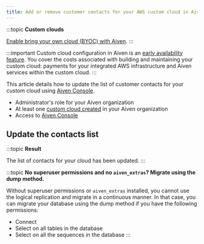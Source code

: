 ```yaml
---
title: Add or remove customer contacts for your AWS custom cloud in Aiven
---
```


:::topic
**Custom clouds**

[Enable bring your own cloud (BYOC) with Aiven](/docs/platform/howto/byoc/enable-byoc).
:::

:::important
Custom cloud configuration in Aiven is an
[early availability feature](/docs/platform/concepts/beta_services). You cover the costs associated with building and
maintaining your custom cloud: payments for your integrated AWS
infrastructure and Aiven services within the custom cloud.
:::

This article details how to update the list of customer contacts for
your custom cloud using [Aiven Console](https://console.aiven.io/).

-   Administrator\'s role for your Aiven organization
-   At least one
    [custom cloud created](/docs/platform/howto/byoc/create-custom-cloud) in your Aiven organization
-   Access to [Aiven Console](https://console.aiven.io/)

## Update the contacts list

:::topic
**Result**

The list of contacts for your cloud has been updated.
:::

:::topic
**No superuser permissions and no `aiven_extras`? Migrate using the dump
method.**

Without superuser permissions or `aiven_extras` installed, you cannot
use the logical replication and migrate in a continuous manner. In that
case, you can migrate your database using the dump method if you have
the following permissions:

-   Connect
-   Select on all tables in the database
-   Select on all the sequences in the database
:::